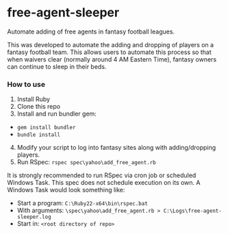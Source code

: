 <!--
  Title: Free Agent Sleeper for Fantasy Football Leagues
  Description: Automatically add free agents in fantasy football leagues. Written in Ruby leveraging Selenium Webdriver.
  Author: Philip Fong
  -->

# free-agent-sleeper
Automate adding of free agents in fantasy football leagues.

This was developed to automate the adding and dropping of players on a fantasy football team. This allows users to automate this process so that when waivers clear (normally around 4 AM Eastern Time), fantasy owners can continue to sleep in their beds.

### How to use ###

1. Install Ruby
2. Clone this repo
3. Install and run bundler gem:
* `gem install bundler`
* `bundle install`
4. Modify your script to log into fantasy sites along with adding/dropping players.
5. Run RSpec: `rspec spec\yahoo\add_free_agent.rb`

It is strongly recommended to run RSpec via cron job or scheduled Windows Task.  This spec does not schedule execution on its own. A Windows Task would look something like:

* Start a program: `C:\Ruby22-x64\bin\rspec.bat`
* With arguments: `\spec\yahoo\add_free_agent.rb > C:\Logs\free-agent-sleeper.log`
* Start in: `<root directory of repo>`
